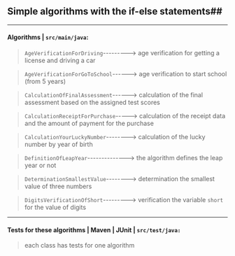 ## Simple algorithms with the if-else statements##
***
#### Algorithms | `src/main/java`: ####

> `AgeVerificationForDriving`---------> age verification for getting a license and driving a car

> `AgeVerificationForGoToSchool`------> age verification to start school (from 5 years)

> `CalculationOfFinalAssessment`------> calculation of the final assessment based on the assigned test scores

> `CalculationReceiptForPurchase`-----> calculation of the receipt data and the amount of payment for the purchase

> `CalculationYourLuckyNumber`--------> calculation of the lucky number by year of birth

> `DefinitionOfLeapYear`--------------> the algorithm defines the leap year or not

> `DeterminationSmallestValue`--------> determination the smallest value of three numbers

> `DigitsVerificationOfShort`---------> verification the variable `short` for the value of digits

***

#### Tests for these algorithms | Maven | JUnit | `src/test/java:` ####

> each class has tests for one algorithm
